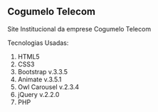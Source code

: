 <h2>Cogumelo Telecom</h2>
<p>Site Institucional da emprese Cogumelo Telecom</p>

Tecnologias Usadas:
1. HTML5
2. CSS3
3. Bootstrap v.3.3.5
4. Animate v.3.5.1
5. Owl Carousel v.2.3.4
6. jQuery v.2.2.0
7. PHP
